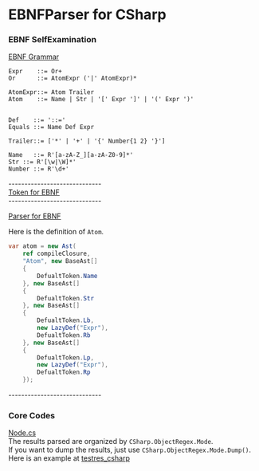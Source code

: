# EBNFParser for CSharp


### EBNF SelfExamination

[EBNF Grammar](../selfexamine.ebnf)

```bnf
Expr    ::= Or+
Or      ::= AtomExpr ('|' AtomExpr)* 

AtomExpr::= Atom Trailer 
Atom    ::= Name | Str | '[' Expr ']' | '(' Expr ')' 


Def    ::= '::='
Equals ::= Name Def Expr

Trailer::= ['*' | '+' | '{' Number{1 2} '}']

Name   ::= R'[a-zA-Z_][a-zA-Z0-9]*'
Str ::= R'[\w|\W]*'
Number ::= R'\d+'
```

\-----------------------------  
[Token for EBNF](./LanguageTest/SelfExaminationForEBNF/Token.cs)  
\-----------------------------

[Parser for EBNF](./LanguageTest/SelfExaminationForEBNF/Parser.cs)  

Here is the definition of `Atom`.

```c#
var atom = new Ast(
    ref compileClosure,
    "Atom", new BaseAst[]
    {
        DefualtToken.Name
    }, new BaseAst[]
    {
        DefualtToken.Str
    }, new BaseAst[]
    {
        DefualtToken.Lb,
        new LazyDef("Expr"),
        DefualtToken.Rb
    }, new BaseAst[]
    {
        DefualtToken.Lp,
        new LazyDef("Expr"),
        DefualtToken.Rp
    });
```

\-----------------------------  
### Core Codes

[Node.cs](./ObjectRegex/Node.cs)  
The results parsed are organized by `CSharp.ObjectRegex.Mode`.   
If you want to dump the results, just use `CSharp.ObjectRegex.Mode.Dump()`.  
Here is an example at [testres_csharp](../testres_csharp)
